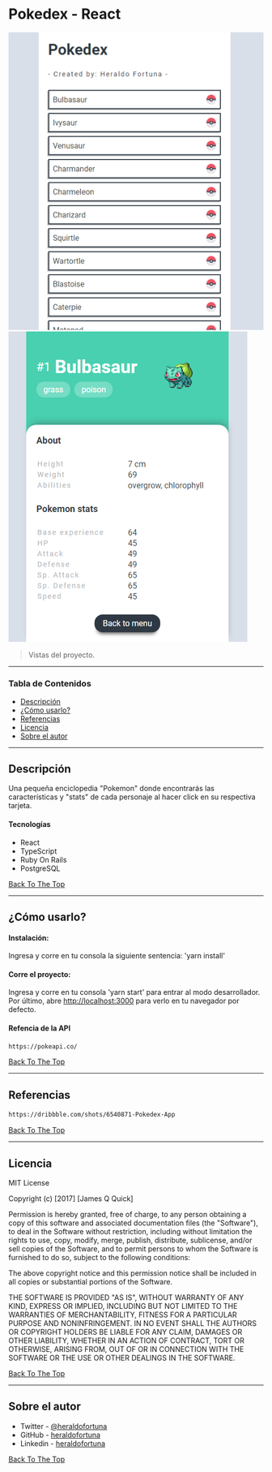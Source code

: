 # Pokedex - React

![Project Image 1](duna-frontend/src/assets/project-image-1.PNG)
![Project Image 2](duna-frontend/src/assets/project-image-2.PNG)

> Vistas del proyecto.

---

### Tabla de Contenidos

- [Descripción](#description)
- [¿Cómo usarlo?](#how-to-use)
- [Referencias](#references)
- [Licencia](#license)
- [Sobre el autor](#author-info)

---

## Descripción

Una pequeña enciclopedia "Pokemon" donde encontrarás las características y "stats" de cada personaje al hacer click en su respectiva tarjeta.

#### Tecnologías

- React
- TypeScript
- Ruby On Rails
- PostgreSQL

[Back To The Top](#read-me-template)

---

## ¿Cómo usarlo?

#### Instalación:

Ingresa y corre en tu consola la siguiente sentencia: 'yarn install'

#### Corre el proyecto:

Ingresa y corre en tu consola 'yarn start' para entrar al modo desarrollador.
Por último, abre [http://localhost:3000](http://localhost:3000) para verlo en tu navegador por defecto.

#### Refencia de la API

```html
https://pokeapi.co/
```

[Back To The Top](#read-me-template)

---

## Referencias

```html
https://dribbble.com/shots/6540871-Pokedex-App
```

[Back To The Top](#read-me-template)

---

## Licencia

MIT License

Copyright (c) [2017] [James Q Quick]

Permission is hereby granted, free of charge, to any person obtaining a copy
of this software and associated documentation files (the "Software"), to deal
in the Software without restriction, including without limitation the rights
to use, copy, modify, merge, publish, distribute, sublicense, and/or sell
copies of the Software, and to permit persons to whom the Software is
furnished to do so, subject to the following conditions:

The above copyright notice and this permission notice shall be included in all
copies or substantial portions of the Software.

THE SOFTWARE IS PROVIDED "AS IS", WITHOUT WARRANTY OF ANY KIND, EXPRESS OR
IMPLIED, INCLUDING BUT NOT LIMITED TO THE WARRANTIES OF MERCHANTABILITY,
FITNESS FOR A PARTICULAR PURPOSE AND NONINFRINGEMENT. IN NO EVENT SHALL THE
AUTHORS OR COPYRIGHT HOLDERS BE LIABLE FOR ANY CLAIM, DAMAGES OR OTHER
LIABILITY, WHETHER IN AN ACTION OF CONTRACT, TORT OR OTHERWISE, ARISING FROM,
OUT OF OR IN CONNECTION WITH THE SOFTWARE OR THE USE OR OTHER DEALINGS IN THE
SOFTWARE.

[Back To The Top](#read-me-template)

---

## Sobre el autor

- Twitter - [@heraldofortuna](https://twitter.com/heraldofortuna)
- GitHub - [heraldofortuna](https://github.com/heraldofortuna)
- Linkedin - [heraldofortuna](https://www.linkedin.com/in/heraldo-fortuna/)

[Back To The Top](#read-me-template)
